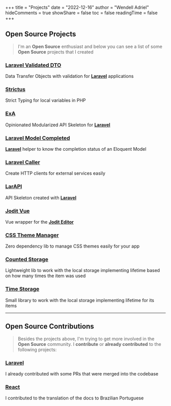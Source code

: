 +++
title = "Projects"
date = "2022-12-16"
author = "Wendell Adriel"
hideComments = true
showShare = false
toc = false
readingTime = false
+++

## Open Source Projects

> I'm an **Open Source** enthusiast and below you can see a list of some **Open Source** projects that I created

### [Laravel Validated DTO](https://github.com/WendellAdriel/laravel-validated-dto)

Data Transfer Objects with validation for **[Laravel](https://github.com/laravel/framework)** applications

### [Strictus](https://github.com/php-strictus/strictus)

Strict Typing for local variables in PHP

### [ExA](https://github.com/WendellAdriel/laravel-exa)

Opinionated Modularized API Skeleton for **[Laravel](https://github.com/laravel/framework)**

### [Laravel Model Completed](https://github.com/WendellAdriel/laravel-model-completed)

**[Laravel](https://github.com/laravel/framework)** helper to know the completion status of an Eloquent Model

### [Laravel Caller](https://github.com/WendellAdriel/laravel-caller)

Create HTTP clients for external services easily

### [LarAPI](https://github.com/WendellAdriel/larapi)

API Skeleton created with **[Laravel](https://github.com/laravel/framework)**

### [Jodit Vue](https://github.com/WendellAdriel/jodit-vue)

Vue wrapper for the **[Jodit Editor](https://github.com/xdan/jodit)**

### [CSS Theme Manager](https://github.com/WendellAdriel/css-theme-manager)

Zero dependency lib to manage CSS themes easily for your app

### [Counted Storage](https://github.com/WendellAdriel/counted-storage)

Lightweight lib to work with the local storage implementing lifetime based on how many times the item was used

### [Time Storage](https://github.com/WendellAdriel/time-storage)

Small library to work with the local storage implementing lifetime for its items

---

## Open Source Contributions

> Besides the projects above, I'm trying to get more involved in the **Open Source** community. I **contribute**
or **already contributed** to the following projects:

### [Laravel](https://github.com/laravel/framework)

I already contributed with some PRs that were merged into the codebase

### [React](https://github.com/reactjs/reactjs.org)

I contributed to the translation of the docs to Brazilian Portuguese